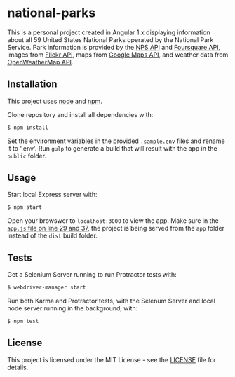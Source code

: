 # national-parks

This is a personal project created in Angular 1.x displaying information about all 59 United States National Parks operated by the National Park Service. Park information is provided by the [NPS API](https://www.nps.gov/subjects/digital/nps-data-api.htm) and [Foursquare API](https://developer.foursquare.com/), images from [Flickr API](https://www.flickr.com/services/api/), maps from [Google Maps API](https://developers.google.com/maps/documentation/javascript/), and weather data from [OpenWeatherMap API](http://openweathermap.org/).

## Installation

This project uses [node](http://nodejs.org) and [npm](https://npmjs.com).

Clone repository and install all dependencies with:

```sh
$ npm install
```

Set the environment variables in the provided `.sample.env` files and rename it to '.env'. Run `gulp` to generate a build that will result with the app in the `public` folder.

## Usage

Start local Express server with:

```sh
$ npm start
```

Open your browswer to `localhost:3000` to view the app. Make sure in the [`app.js` file on line 29 and 37](https://github.com/setoalan/national-parks/blob/master/app.js#L29), the project is being served from the `app` folder instead of the `dist` build folder.

## Tests

Get a Selenium Server running to run Protractor tests with:

```sh
$ webdriver-manager start
```

Run both Karma and Protractor tests, with the Selenum Server and local node server running in the background, with:

```sh
$ npm test
```

## License

This project is licensed under the MIT License - see the [LICENSE](LICENSE) file for details.
